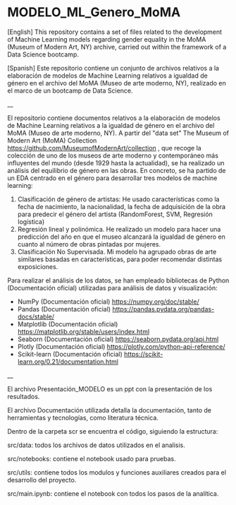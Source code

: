 # MODELO_ML_Genero_MoMA
[English]
This repository contains a set of files related to the development of Machine Learning models regarding gender equality in the MoMA (Museum of Modern Art, NY) archive, carried out within the framework of a Data Science bootcamp.

[Spanish]
Este repositorio contiene un conjunto de archivos relativos a la elaboración de modelos de Machine Learning relativos a igualdad de género en el archivo del MoMA (Museo de arte moderno, NY), realizado en el marco de un bootcamp de Data Science.

__

El repositorio contiene documentos relativos a la elaboración de modelos de Machine Learning relativos a la igualdad de género en el archivo del MoMA (Museo de arte moderno, NY). 
A partir del "data set" The Museum of Modern Art (MoMA) Collection https://github.com/MuseumofModernArt/collection 
, que recoge la colección de uno de los museos de arte moderno y contemporáneo más influyentes del mundo (desde 1929 hasta la actualidad), se ha realizado un análisis del equilibrio de género en las obras. 
En concreto, se ha partido de un EDA centrado en el género para desarrollar tres modelos de machine learning:

1) Clasificación de género de artistas: He usado características como la fecha de nacimiento, la nacionalidad, la fecha de adquisición de la obra para predecir el género del artista (RandomForest, SVM, Regresión logística)
2) Regresión lineal y polinómica. He realizado un modelo para hacer una predicción del año en que el museo alcanzará la igualdad de género en cuanto al número de obras pintadas por mujeres.
3) Clasificación No Supervisada. Mi modelo ha agrupado obras de arte similares basadas en características, para poder recomendar distintas exposiciones.



Para realizar el análisis de los datos, se han empleado bibliotecas de Python (Documentación oficial) utilizadas para análisis de datos y visualización:

- NumPy (Documentación oficial) https://numpy.org/doc/stable/
- Pandas (Documentación oficial) https://pandas.pydata.org/pandas-docs/stable/
- Matplotlib (Documentación oficial) https://matplotlib.org/stable/users/index.html
- Seaborn (Documentación oficial) https://seaborn.pydata.org/api.html
- Plotly (Documentación oficial) https://plotly.com/python-api-reference/
- Scikit-learn (Documentación oficial) https://scikit-learn.org/0.21/documentation.html

__

El archivo Presentación_MODELO es un ppt con la presentación de los resultados.

El archivo Documentación utilizada detalla la documentación, tanto de herramientas y tecnologías, como literatura técnica.

Dentro de la carpeta scr se encuentra el código, siguiendo la estructura:

src/data: todos los archivos de datos utilizados en el analisis.

src/notebooks: contiene el notebook usado para pruebas.

src/utils: contiene todos los modulos y funciones auxiliares creados para el desarrollo del proyecto.

src/main.ipynb: contiene el notebook con todos los pasos de la analítica.
